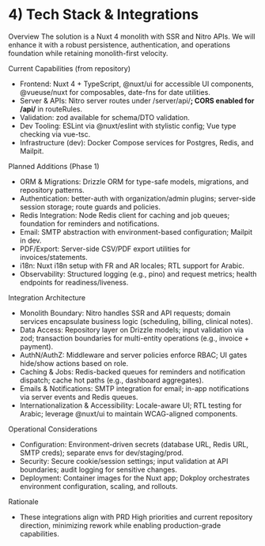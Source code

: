# 4) Tech Stack & Integrations

Overview
The solution is a Nuxt 4 monolith with SSR and Nitro APIs. We will enhance it with a robust persistence, authentication, and operations foundation while retaining monolith-first velocity.

Current Capabilities (from repository)
- Frontend: Nuxt 4 + TypeScript, @nuxt/ui for accessible UI components, @vueuse/nuxt for composables, date-fns for date utilities.
- Server & APIs: Nitro server routes under /server/api/**; CORS enabled for /api/** in routeRules.
- Validation: zod available for schema/DTO validation.
- Dev Tooling: ESLint via @nuxt/eslint with stylistic config; Vue type checking via vue-tsc.
- Infrastructure (dev): Docker Compose services for Postgres, Redis, and Mailpit.

Planned Additions (Phase 1)
- ORM & Migrations: Drizzle ORM for type-safe models, migrations, and repository patterns.
- Authentication: better-auth with organization/admin plugins; server-side session storage; route guards and policies.
- Redis Integration: Node Redis client for caching and job queues; foundation for reminders and notifications.
- Email: SMTP abstraction with environment-based configuration; Mailpit in dev.
- PDF/Export: Server-side CSV/PDF export utilities for invoices/statements.
- i18n: Nuxt i18n setup with FR and AR locales; RTL support for Arabic.
- Observability: Structured logging (e.g., pino) and request metrics; health endpoints for readiness/liveness.

Integration Architecture
- Monolith Boundary: Nitro handles SSR and API requests; domain services encapsulate business logic (scheduling, billing, clinical notes).
- Data Access: Repository layer on Drizzle models; input validation via zod; transaction boundaries for multi-entity operations (e.g., invoice + payment).
- AuthN/AuthZ: Middleware and server policies enforce RBAC; UI gates hide/show actions based on role.
- Caching & Jobs: Redis-backed queues for reminders and notification dispatch; cache hot paths (e.g., dashboard aggregates).
- Emails & Notifications: SMTP integration for email; in-app notifications via server events and Redis queues.
- Internationalization & Accessibility: Locale-aware UI; RTL testing for Arabic; leverage @nuxt/ui to maintain WCAG-aligned components.

Operational Considerations
- Configuration: Environment-driven secrets (database URL, Redis URL, SMTP creds); separate envs for dev/staging/prod.
- Security: Secure cookie/session settings; input validation at API boundaries; audit logging for sensitive changes.
- Deployment: Container images for the Nuxt app; Dokploy orchestrates environment configuration, scaling, and rollouts.

Rationale
- These integrations align with PRD High priorities and current repository direction, minimizing rework while enabling production-grade capabilities.
